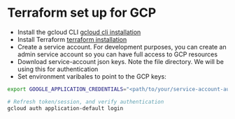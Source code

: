 # Terraform set up for GCP 
- Install the gcloud CLI [gcloud cli installation](https://cloud.google.com/sdk/docs/install)
- Install Terraform [terraform installation](https://developer.hashicorp.com/terraform/downloads)
- Create a service account. For development purposes, you can create an admin service account so you can have full access to GCP resources
- Download service-account json keys. Note the file directory. We will be using this for authentication
- Set environment varibales to point to the GCP keys:
```sh
export GOOGLE_APPLICATION_CREDENTIALS="<path/to/your/service-account-authkeys>.json"

# Refresh token/session, and verify authentication
gcloud auth application-default login
```
